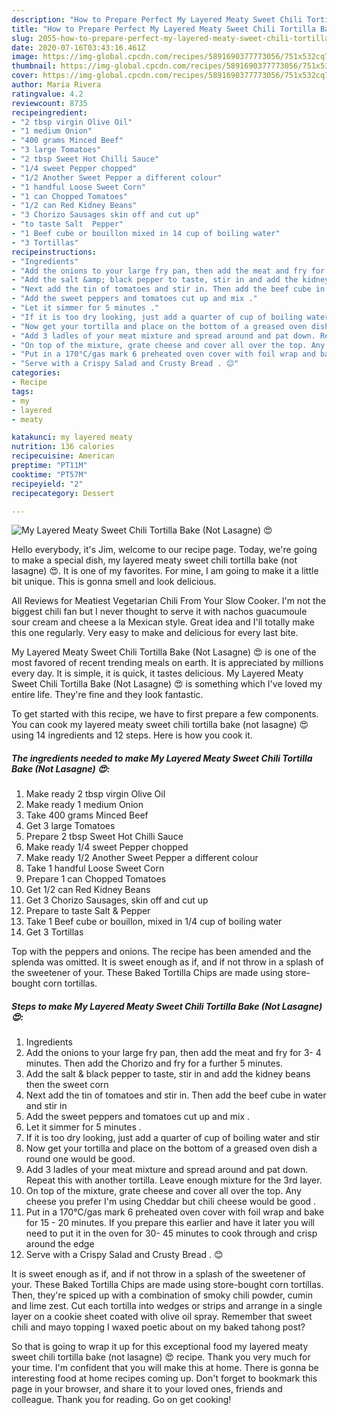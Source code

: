 ```yaml
---
description: "How to Prepare Perfect My Layered Meaty Sweet Chili Tortilla Bake (Not Lasagne) 😍"
title: "How to Prepare Perfect My Layered Meaty Sweet Chili Tortilla Bake (Not Lasagne) 😍"
slug: 2055-how-to-prepare-perfect-my-layered-meaty-sweet-chili-tortilla-bake-not-lasagne
date: 2020-07-16T03:43:16.461Z
image: https://img-global.cpcdn.com/recipes/5891690377773056/751x532cq70/my-layered-meaty-sweet-chili-tortilla-bake-not-lasagne-😍-recipe-main-photo.jpg
thumbnail: https://img-global.cpcdn.com/recipes/5891690377773056/751x532cq70/my-layered-meaty-sweet-chili-tortilla-bake-not-lasagne-😍-recipe-main-photo.jpg
cover: https://img-global.cpcdn.com/recipes/5891690377773056/751x532cq70/my-layered-meaty-sweet-chili-tortilla-bake-not-lasagne-😍-recipe-main-photo.jpg
author: Maria Rivera
ratingvalue: 4.2
reviewcount: 8735
recipeingredient:
- "2 tbsp virgin Olive Oil"
- "1 medium Onion"
- "400 grams Minced Beef"
- "3 large Tomatoes"
- "2 tbsp Sweet Hot Chilli Sauce"
- "1/4 sweet Pepper chopped"
- "1/2 Another Sweet Pepper a different colour"
- "1 handful Loose Sweet Corn"
- "1 can Chopped Tomatoes"
- "1/2 can Red Kidney Beans"
- "3 Chorizo Sausages skin off and cut up"
- "to taste Salt  Pepper"
- "1 Beef cube or bouillon mixed in 14 cup of boiling water"
- "3 Tortillas"
recipeinstructions:
- "Ingredients"
- "Add the onions to your large fry pan, then add the meat and fry for 3- 4 minutes. Then add the Chorizo and fry for a further 5 minutes."
- "Add the salt &amp; black pepper to taste, stir in and add the kidney beans then the sweet corn"
- "Next add the tin of tomatoes and stir in. Then add the beef cube in water and stir in"
- "Add the sweet peppers and tomatoes cut up and mix ."
- "Let it simmer for 5 minutes ."
- "If it is too dry looking, just add a quarter of cup of boiling water and stir"
- "Now get your tortilla and place on the bottom of a greased oven dish a round one would be good."
- "Add 3 ladles of your meat mixture and spread around and pat down. Repeat this with another tortilla. Leave enough mixture for the 3rd layer."
- "On top of the mixture, grate cheese and cover all over the top. Any cheese you prefer I&#39;m using Cheddar but chili cheese would be good ."
- "Put in a 170°C/gas mark 6 preheated oven cover with foil wrap and bake for 15 - 20 minutes. If you prepare this earlier and have it later you will need to put it in the oven for 30- 45  minutes to cook through and crisp around the edge"
- "Serve with a Crispy Salad and Crusty Bread . 😊"
categories:
- Recipe
tags:
- my
- layered
- meaty

katakunci: my layered meaty 
nutrition: 136 calories
recipecuisine: American
preptime: "PT11M"
cooktime: "PT57M"
recipeyield: "2"
recipecategory: Dessert

---
```



![My Layered Meaty Sweet Chili Tortilla Bake (Not Lasagne) 😍](https://img-global.cpcdn.com/recipes/5891690377773056/751x532cq70/my-layered-meaty-sweet-chili-tortilla-bake-not-lasagne-😍-recipe-main-photo.jpg)

Hello everybody, it's Jim, welcome to our recipe page. Today, we're going to make a special dish, my layered meaty sweet chili tortilla bake (not lasagne) 😍. It is one of my favorites. For mine, I am going to make it a little bit unique. This is gonna smell and look delicious.

All Reviews for Meatiest Vegetarian Chili From Your Slow Cooker. I&#39;m not the biggest chili fan but I never thought to serve it with nachos guacumoule sour cream and cheese a la Mexican style. Great idea and I&#39;ll totally make this one regularly. Very easy to make and delicious for every last bite.

My Layered Meaty Sweet Chili Tortilla Bake (Not Lasagne) 😍 is one of the most favored of recent trending meals on earth. It is appreciated by millions every day. It is simple, it is quick, it tastes delicious. My Layered Meaty Sweet Chili Tortilla Bake (Not Lasagne) 😍 is something which I've loved my entire life. They're fine and they look fantastic.


To get started with this recipe, we have to first prepare a few components. You can cook my layered meaty sweet chili tortilla bake (not lasagne) 😍 using 14 ingredients and 12 steps. Here is how you cook it.

<!--inarticleads1-->

##### The ingredients needed to make My Layered Meaty Sweet Chili Tortilla Bake (Not Lasagne) 😍:

1. Make ready 2 tbsp virgin Olive Oil
1. Make ready 1 medium Onion
1. Take 400 grams Minced Beef
1. Get 3 large Tomatoes
1. Prepare 2 tbsp Sweet Hot Chilli Sauce
1. Make ready 1/4 sweet Pepper chopped
1. Make ready 1/2 Another Sweet Pepper a different colour
1. Take 1 handful Loose Sweet Corn
1. Prepare 1 can Chopped Tomatoes
1. Get 1/2 can Red Kidney Beans
1. Get 3 Chorizo Sausages, skin off and cut up
1. Prepare to taste Salt &amp; Pepper
1. Take 1 Beef cube or bouillon, mixed in 1/4 cup of boiling water
1. Get 3 Tortillas


Top with the peppers and onions. The recipe has been amended and the splenda was omitted. It is sweet enough as if, and if not throw in a splash of the sweetener of your. These Baked Tortilla Chips are made using store-bought corn tortillas. 

<!--inarticleads2-->

##### Steps to make My Layered Meaty Sweet Chili Tortilla Bake (Not Lasagne) 😍:

1. Ingredients
1. Add the onions to your large fry pan, then add the meat and fry for 3- 4 minutes. Then add the Chorizo and fry for a further 5 minutes.
1. Add the salt &amp; black pepper to taste, stir in and add the kidney beans then the sweet corn
1. Next add the tin of tomatoes and stir in. Then add the beef cube in water and stir in
1. Add the sweet peppers and tomatoes cut up and mix .
1. Let it simmer for 5 minutes .
1. If it is too dry looking, just add a quarter of cup of boiling water and stir
1. Now get your tortilla and place on the bottom of a greased oven dish a round one would be good.
1. Add 3 ladles of your meat mixture and spread around and pat down. Repeat this with another tortilla. Leave enough mixture for the 3rd layer.
1. On top of the mixture, grate cheese and cover all over the top. Any cheese you prefer I&#39;m using Cheddar but chili cheese would be good .
1. Put in a 170°C/gas mark 6 preheated oven cover with foil wrap and bake for 15 - 20 minutes. If you prepare this earlier and have it later you will need to put it in the oven for 30- 45  minutes to cook through and crisp around the edge
1. Serve with a Crispy Salad and Crusty Bread . 😊


It is sweet enough as if, and if not throw in a splash of the sweetener of your. These Baked Tortilla Chips are made using store-bought corn tortillas. Then, they&#39;re spiced up with a combination of smoky chili powder, cumin and lime zest. Cut each tortilla into wedges or strips and arrange in a single layer on a cookie sheet coated with olive oil spray. Remember that sweet chili and mayo topping I waxed poetic about on my baked tahong post? 

So that is going to wrap it up for this exceptional food my layered meaty sweet chili tortilla bake (not lasagne) 😍 recipe. Thank you very much for your time. I'm confident that you will make this at home. There is gonna be interesting food at home recipes coming up. Don't forget to bookmark this page in your browser, and share it to your loved ones, friends and colleague. Thank you for reading. Go on get cooking!
